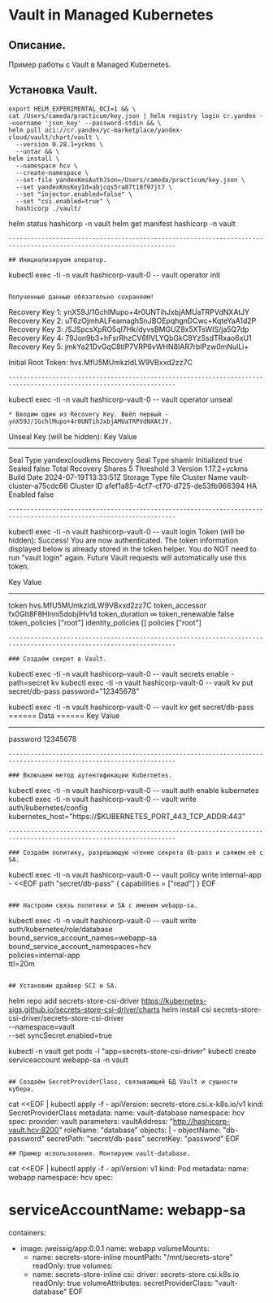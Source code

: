 # Vault in Managed Kubernetes

## Описание.
Пример работы с Vault в Managed Kubernetes.

## Установка Vault.
```
export HELM_EXPERIMENTAL_OCI=1 && \
cat /Users/cameda/practicum/key.json | helm registry login cr.yandex --username 'json_key' --password-stdin && \
helm pull oci://cr.yandex/yc-marketplace/yandex-cloud/vault/chart/vault \
  --version 0.28.1+yckms \
  --untar && \
helm install \
  --namespace hcv \
  --create-namespace \
  --set-file yandexKmsAuthJson=/Users/cameda/practicum/key.json \
  --set yandexKmsKeyId=abjcqs5ra87t18f97jt7 \
  --set "injector.enabled=false" \
  --set "csi.enabled=true" \
  hashicorp ./vault/
```

helm status hashicorp -n vault
helm get manifest hashicorp -n vault
```
--------------------------------------------------------------------------------------------------------------------

## Инициализируем оператор.
```
kubectl exec -ti -n vault hashicorp-vault-0 -- vault operator init
```

Полученные данные обязательно сохраняем!
```
Recovery Key 1: ynX59J/1GchlMupo+4r0UNTihJxbjAMUaTRPVdNXAtJY
Recovery Key 2: uT6zOjmhALFeamaghSnJBOEpqhgnDCwc+KqteYaA1d2P
Recovery Key 3: /SJSpcsXpRO5ql7Hk/dyvsBMGUZ8x5XTsWIS/ja5Q7dp
Recovery Key 4: 79Jon9b3+hFsrRhzCV6flVLYQbGkC8YzSsdTRxao6xU1
Recovery Key 5: jmkYa21DvGqC8tIP7VRP6vWHN8IAR7rbIPzw0mNulLi+

Initial Root Token: hvs.MfU5MUmkzldLW9VBxxd2zz7C
```
--------------------------------------------------------------------------------------------------------------------
```
kubectl exec -ti -n vault hashicorp-vault-0 -- vault operator unseal
```
* Вводим один из Recovery Key. Ввёл первый - ynX59J/1GchlMupo+4r0UNTihJxbjAMUaTRPVdNXAtJY.
```
Unseal Key (will be hidden):
Key                      Value
---                      -----
Seal Type                yandexcloudkms
Recovery Seal Type       shamir
Initialized              true
Sealed                   false
Total Recovery Shares    5
Threshold                3
Version                  1.17.2+yckms
Build Date               2024-07-19T13:33:51Z
Storage Type             file
Cluster Name             vault-cluster-a75cdc66
Cluster ID               afef1a85-4cf7-cf70-d725-de53fb966394
HA Enabled               false
```
--------------------------------------------------------------------------------------------------------------------
```
kubectl exec -ti -n vault hashicorp-vault-0 -- vault login
Token (will be hidden):
Success! You are now authenticated. The token information displayed below
is already stored in the token helper. You do NOT need to run "vault login"
again. Future Vault requests will automatically use this token.

Key                  Value
---                  -----
token                hvs.MfU5MUmkzldLW9VBxxd2zz7C
token_accessor       fx0GIt8F8HInni5dobjlHv1d
token_duration       ∞
token_renewable      false
token_policies       ["root"]
identity_policies    []
policies             ["root"]
```
--------------------------------------------------------------------------------------------------------------------

### Создаём секрет в Vault.
```
kubectl exec -ti -n vault hashicorp-vault-0 -- vault secrets enable -path=secret kv
kubectl exec -ti -n vault hashicorp-vault-0 -- vault kv put secret/db-pass password="12345678"

kubectl exec -ti -n vault hashicorp-vault-0 -- vault kv get secret/db-pass
====== Data ======
Key         Value
---         -----
password    12345678
```
--------------------------------------------------------------------------------------------------------------------

### Включаем метод аутентификации Kubernetes.
```
kubectl exec -ti -n vault hashicorp-vault-0 -- vault auth enable kubernetes
kubectl exec -ti -n vault hashicorp-vault-0 -- vault write auth/kubernetes/config \
   kubernetes_host="https://$KUBERNETES_PORT_443_TCP_ADDR:443"
```
--------------------------------------------------------------------------------------------------------------------

### Создаём политику, разрешающую чтение секрета db-pass и свяжем её с SA. 
```
kubectl exec -ti -n vault hashicorp-vault-0 -- vault policy write internal-app - <<EOF
path "secret/db-pass" {
  capabilities = ["read"]
}
EOF
```

### Настроим связь политики и SA с именем webapp-sa.
```
kubectl exec -ti -n vault hashicorp-vault-0 -- vault write auth/kubernetes/role/database \
   bound_service_account_names=webapp-sa \
   bound_service_account_namespaces=hcv \
   policies=internal-app \
   ttl=20m
```

## Установим драйвер SCI и SA.
```
helm repo add secrets-store-csi-driver https://kubernetes-sigs.github.io/secrets-store-csi-driver/charts
helm install csi secrets-store-csi-driver/secrets-store-csi-driver \
   --namespace=vault \
   --set syncSecret.enabled=true

kubectl -n vault get pods -l "app=secrets-store-csi-driver"
kubectl create serviceaccount webapp-sa -n vault
```

## Создаём SecretProviderClass, связывающий БД Vault и сущности кубера.

```
cat <<EOF | kubectl apply -f -
apiVersion: secrets-store.csi.x-k8s.io/v1
kind: SecretProviderClass
metadata:
  name: vault-database
  namespace: hcv
spec:
  provider: vault
  parameters:
    vaultAddress: "http://hashicorp-vault.hcv:8200"
    roleName: "database"
    objects: |
      - objectName: "db-password"
        secretPath: "secret/db-pass"
        secretKey: "password"
EOF
```
## Пример использования. Монтируем vault-database.
```
cat <<EOF | kubectl apply -f -
apiVersion: v1
kind: Pod
metadata:
  name: webapp
  namespace: hcv
spec:
  # serviceAccountName: webapp-sa
  containers:
  - image: jweissig/app:0.0.1
    name: webapp
    volumeMounts:
    - name: secrets-store-inline
      mountPath: "/mnt/secrets-store"
      readOnly: true
  volumes:
    - name: secrets-store-inline
      csi:
        driver: secrets-store.csi.k8s.io
        readOnly: true
        volumeAttributes:
          secretProviderClass: "vault-database"
EOF
```
